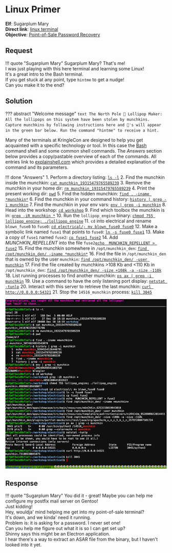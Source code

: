 # Linux Primer

**Elf**: Sugarplum Mary<br/>
**Direct link**: [linux terminal](https://docker2020.kringlecon.com/?challenge=linux&id=e69a5b41-605a-4051-900f-e94472c9b85a)<br/>
**Objective**: [Point-of-Sale Password Recovery](../objectives/o3.md)


## Request

!!! quote "Sugarplum Mary"
    Sugarplum Mary? That's me!<br/>
    I was just playing with this here terminal and learning some Linux!<br/>
    It's a great intro to the Bash terminal.<br/>
    If you get stuck at any point, type `hintme` to get a nudge!<br/>
    Can you make it to the end?


## Solution

??? abstract "Welcome message"
    ```text
    The North Pole 🍭 Lollipop Maker:
    All the lollipops on this system have been stolen by munchkins.
    Capture munchkins by following instructions here and 🍭's will appear in the green bar below.
    Run the command "hintme" to receive a hint.
    ```

Many of the terminals at KringleCon are designed to help you get acquainted with a specific technology or tool. In this case the [Bash](https://www.gnu.org/software/bash/) command shell and some common shell commands. The *Answers* section below provides a copy/pastable overview of each of the commands. All entries link to [explainshell.com](https://explainshell.com/) which provides a detailed explanation of the command and its parameters.

!!! done "Answers"
    1. Perform a directory listing: [`ls -l`](https://explainshell.com/explain?cmd=ls+-l)
    2. Find the munchkin inside the munchkin: [`cat munchkin_19315479765589239`](https://explainshell.com/explain?cmd=cat+munchkin_19315479765589239)
    3. Remove the munchkin in your home dir: [`rm munchkin_19315479765589239`](https://explainshell.com/explain?cmd=rm+munchkin_19315479765589239)
    4. Print the present working dir: [`pwd`](https://explainshell.com/explain?cmd=pwd)
    5. Find the hidden munchkin: [`find . -iname *munchkin*`](https://explainshell.com/explain?cmd=find+.+-iname+*munchkin*)
    6. Find the munchkin in your command history: [`history | grep -i munchkin`](https://explainshell.com/explain?cmd=history+%7C+grep+-i+munchkin)
    7. Find the munchkin in your env vars: [`env | grep -i munchkin`](https://explainshell.com/explain?cmd=env+%7C+grep+-i+munchkin)
    8. Head into the workshop: [`cd workshop`](https://explainshell.com/explain?cmd=cd+workshop)
    9. Find which toolbox the munchkin is in: [`grep -iR munchkin *`](https://explainshell.com/explain?cmd=grep+-iR+munchkin+*)
    10. Run the `lollipop_engine` binary: [`chmod 755 lollipop_engine; ./lollipop_engine`](https://explainshell.com/explain?cmd=chmod+755+lollipop_engine%3B+.%2Flollipop_engine)
    11. `cd` into electrical and rename `blown_fuse0` to `fuse0`: [`cd electrical/; mv blown_fuse0 fuse0`](https://explainshell.com/explain?cmd=cd+electrical%2F%3B+mv+blown_fuse0+fuse0)
    12. Make a symbolic link named `fuse1` that points to `fuse0`: [`ln -s fuse0 fuse1`](https://explainshell.com/explain?cmd=ln+-s+fuse0+fuse1)
    13. Make a copy of `fuse1` named `fuse2`: [`cp fuse1 fuse2`](https://explainshell.com/explain?cmd=cp+fuse1+fuse2)
    14. Add *MUNCHKIN_REPELLENT* into the file `fuse2`[`echo  MUNCHKIN_REPELLENT > fuse2`](https://explainshell.com/explain?cmd=echo++MUNCHKIN_REPELLENT+%3E+fuse2)
    15. Find the munchkin somewhere in `/opt/munchkin_den`: [`find /opt/munchkin_den/ -iname *munchkin*`](https://explainshell.com/explain?cmd=find+%2Fopt%2Fmunchkin_den%2F+-iname+*munchkin*)
    16. Find the file in `/opt/munchkin_den` that is owned by the user `munchkin`: [`find /opt/munchkin_den/ -user munchkin`](https://explainshell.com/explain?cmd=find+%2Fopt%2Fmunchkin_den%2F+-user+munchkin)
    17. Find the file created by munchkins >108 Kb and <110 Kb in `/opt/munchkin_den`: [`find /opt/munchkin_den/ -size +108k -a -size -110k`](https://explainshell.com/explain?cmd=find+%2Fopt%2Fmunchkin_den%2F+-size+%2B108k+-a+-size+-110k)
    18. List running processes to find another munchkin: [`ps ax | grep -i munchkin`](https://explainshell.com/explain?cmd=ps+ax+%7C+grep+-i+munchkin)
    19. Use a command to have the only listening port display: [`netstat -tunlp`](https://explainshell.com/explain?cmd=netstat+-tunlp)
    20. Interact with this server to retrieve the last munchkin: [`curl http://0.0.0.0:54321`](https://explainshell.com/explain?cmd=curl+http%3A%2F%2F0.0.0.0%3A54321)
    21. Stop the `14516_munchkin` process: [`kill 3045`](https://explainshell.com/explain?cmd=kill+3045)

![Solution](../img/hints/h3/solution.png)


## Response

!!! quote "Sugarplum Mary"
    You did it - great! Maybe you can help me configure my postfix mail server on Gentoo!<br/>
    Just kidding!<br/>
    Hey, wouldja' mind helping me get into my point-of-sale terminal?<br/>
    It's down, and we kinda' need it running.<br/>
    Problem is: it is asking for a password. I never set one!<br/>
    Can you help me figure out what it is so I can get set up?<br/>
    Shinny says this might be an Electron application.<br/>
    I hear there's a way to extract an ASAR file from the binary, but I haven't looked into it yet.<br/>
